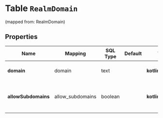 
# Table `RealmDomain` 
(mapped from: RealmDomain)

## Properties
Name | Mapping | SQL Type | Default | Type | Description | Notes
---- | ------- | -------- | ------- | ---- | ----------- | -----
**domain** | domain | text |  | **kotlin.String** | The new allowed domain.  |  [optional]
**allowSubdomains** | allow_subdomains | boolean |  | **kotlin.Boolean** | Whether subdomains are allowed for this domain.  |  [optional]




